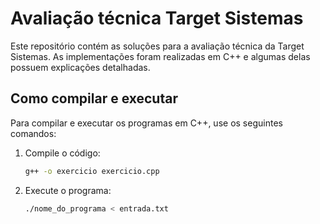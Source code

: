 # Avaliação técnica Target Sistemas

Este repositório contém as soluções para a avaliação técnica da Target Sistemas. As implementações foram realizadas em C++ e algumas delas possuem explicações detalhadas.

## Como compilar e executar

Para compilar e executar os programas em C++, use os seguintes comandos:

1. Compile o código:
   ```bash
   g++ -o exercicio exercicio.cpp

2. Execute o programa:

    ```bash
    ./nome_do_programa < entrada.txt